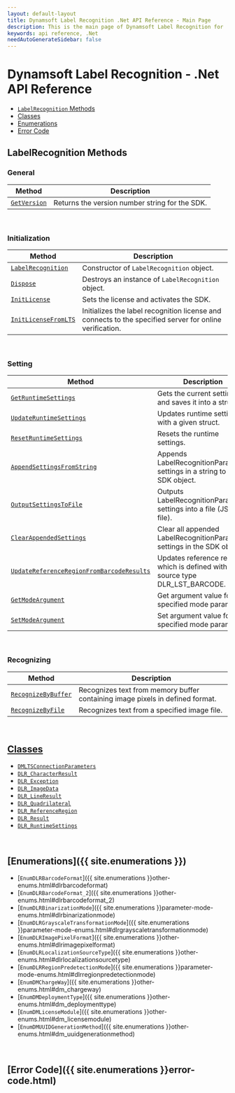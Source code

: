 ```yaml
---
layout: default-layout
title: Dynamsoft Label Recognition .Net API Reference - Main Page
description: This is the main page of Dynamsoft Label Recognition for .Net API Reference.
keywords: api reference, .Net
needAutoGenerateSidebar: false
---
```


# Dynamsoft Label Recognition - .Net API Reference

- [`LabelRecognition` Methods](#labelrecognition-methods) 
- [Classes](#classes)  
- [Enumerations](#enumerations)
- [Error Code](#error-code)

## LabelRecognition Methods

### General
   
  | Method               | Description |
  |----------------------|-------------|
  | [`GetVersion`](label-recognition/general.md#getversion) | Returns the version number string for the SDK. |
   
&nbsp; 

### Initialization
  
  | Method               | Description |
  |----------------------|-------------|
  | [`LabelRecognition`](label-recognition/initialization.md#labelrecognition) | Constructor of `LabelRecognition` object.|
  | [`Dispose`](label-recognition/initialization.md#dispose) | Destroys an instance of `LabelRecognition` object.|   
  | [`InitLicense`](label-recognition/initialization.md#initlicense) | Sets the license and activates the SDK. |
  | [`InitLicenseFromLTS`](label-recognition/initialization.md#initlicensefromlts) | Initializes the label recognition license and connects to the specified server for online verification. |

&nbsp; 

### Setting

  | Method               | Description |
  |----------------------|-------------|
  | [`GetRuntimeSettings`](label-recognition/settings.md#getruntimesettings) | Gets the current settings and saves it into a struct. |
  | [`UpdateRuntimeSettings`](label-recognition/settings.md#updateruntimesettings) | Updates runtime settings with a given struct. |
  | [`ResetRuntimeSettings`](label-recognition/settings.md#resetruntimesettings) | Resets the runtime settings. |
  | [`AppendSettingsFromString`](label-recognition/settings.md#appendsettingsfromstring) | Appends LabelRecognitionParameter settings in a string to the SDK object. |
  | [`OutputSettingsToFile`](label-recognition/settings.md#outputsettingstofile) | Outputs LabelRecognitionParameter settings into a file (JSON file). |
  | [`ClearAppendedSettings`](label-recognition/settings.md#clearappendedsettings) | Clear all appended LabelRecognitionParameter settings in the SDK object. |
  | [`UpdateReferenceRegionFromBarcodeResults`](label-recognition/settings.md#updatereferenceregionfrombarcoderesults) | Updates reference region which is defined with source type DLR_LST_BARCODE. |
  | [`GetModeArgument`](label-recognition/settings.md#getmodeargument) | Get argument value for the specified mode parameter. |
  | [`SetModeArgument`](label-recognition/settings.md#setmodeargument) | Set argument value for the specified mode parameter. |

&nbsp; 
   
### Recognizing
   
  | Method               | Description |
  |----------------------|-------------|
  | [`RecognizeByBuffer`](label-recognition/recognizing.md#recognizebybuffer) | Recognizes text from memory buffer containing image pixels in defined format. |
  | [`RecognizeByFile`](label-recognition/recognizing.md#recognizebyfile) | Recognizes text from a specified image file. |
   
&nbsp; 

## [Classes](class/index.md)
- [`DMLTSConnectionParameters`](class/dm-lts-connection-parameters.md)
- [`DLR_CharacterResult`](class/dlr-character-result.md)		
- [`DLR_Exception`](class/label-recognition-exception.md)	
- [`DLR_ImageData`](class/dlr-image-data.md)		
- [`DLR_LineResult`](class/dlr-line-result.md)	
- [`DLR_Quadrilateral`](class/dlr-quadrilateral.md)	
- [`DLR_ReferenceRegion`](class/dlr-reference-region.md)	
- [`DLR_Result`](class/dlr-result.md)		
- [`DLR_RuntimeSettings`](class/dlr-runtime-settings.md)	

&nbsp; 

## [Enumerations]({{ site.enumerations }})
- [`EnumDLRBarcodeFormat`]({{ site.enumerations }}other-enums.html#dlrbarcodeformat)
- [`EnumDLRBarcodeFormat_2`]({{ site.enumerations }}other-enums.html#dlrbarcodeformat_2)
- [`EnumDLRBinarizationMode`]({{ site.enumerations }}parameter-mode-enums.html#dlrbinarizationmode)
- [`EnumDLRGrayscaleTransformationMode`]({{ site.enumerations }}parameter-mode-enums.html#dlrgrayscaletransformationmode)
- [`EnumDLRImagePixelFormat`]({{ site.enumerations }}other-enums.html#dlrimagepixelformat)
- [`EnumDLRLocalizationSourceType`]({{ site.enumerations }}other-enums.html#dlrlocalizationsourcetype)
- [`EnumDLRRegionPredetectionMode`]({{ site.enumerations }}parameter-mode-enums.html#dlrregionpredetectionmode)
- [`EnumDMChargeWay`]({{ site.enumerations }}other-enums.html#dm_chargeway)	
- [`EnumDMDeploymentType`]({{ site.enumerations }}other-enums.html#dm_deploymenttype)	
- [`EnumDMLicenseModule`]({{ site.enumerations }}other-enums.html#dm_licensemodule)	
- [`EnumDMUUIDGenerationMethod`]({{ site.enumerations }}other-enums.html#dm_uuidgenerationmethod)	

&nbsp; 

## [Error Code]({{ site.enumerations }}error-code.html)
		

